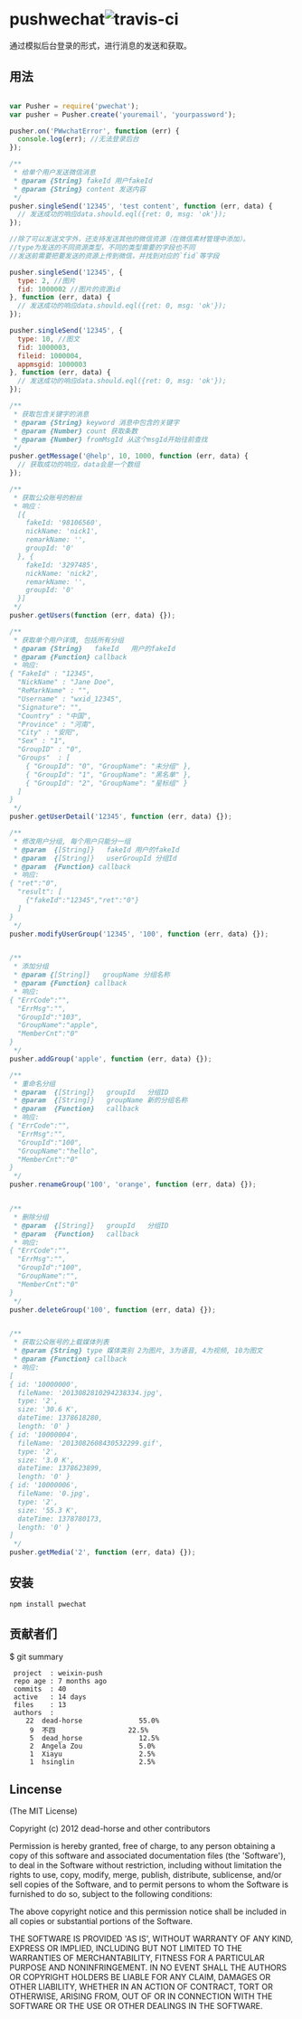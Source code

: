 pushwechat![travis-ci](https://secure.travis-ci.org/dead-horse/weixin-push.png)
====== 

 通过模拟后台登录的形式，进行消息的发送和获取。   

## 用法  

```js

var Pusher = require('pwechat');
var pusher = Pusher.create('youremail', 'yourpassword');

pusher.on('PWwchatError', function (err) {
  console.log(err); //无法登录后台
});

/**
 * 给单个用户发送微信消息
 * @param {String} fakeId 用户fakeId
 * @param {String} content 发送内容
 */
pusher.singleSend('12345', 'test content', function (err, data) {
  // 发送成功的响应data.should.eql({ret: 0, msg: 'ok'});
});

//除了可以发送文字外，还支持发送其他的微信资源（在微信素材管理中添加）。  
//type为发送的不同资源类型，不同的类型需要的字段也不同
//发送前需要把要发送的资源上传到微信，并找到对应的`fid`等字段

pusher.singleSend('12345', {
  type: 2, //图片
  fid: 1000002 //图片的资源id
}, function (err, data) {
  // 发送成功的响应data.should.eql({ret: 0, msg: 'ok'});
});

pusher.singleSend('12345', {
  type: 10, //图文
  fid: 1000003,
  fileid: 1000004, 
  appmsgid: 1000003
}, function (err, data) {
  // 发送成功的响应data.should.eql({ret: 0, msg: 'ok'});
});

/**
 * 获取包含关键字的消息
 * @param {String} keyword 消息中包含的关键字
 * @param {Number} count 获取条数
 * @param {Number} fromMsgId 从这个msgId开始往前查找
 */
pusher.getMessage('@help', 10, 1000, function (err, data) {
  // 获取成功的响应，data会是一个数组
});

/**
 * 获取公众账号的粉丝
 * 响应： 
  [{ 
    fakeId: '98106560',
    nickName: 'nick1',
    remarkName: '',
    groupId: '0' 
  }, { 
    fakeId: '3297485',
    nickName: 'nick2',
    remarkName: '',
    groupId: '0' 
  }]
 */
pusher.getUsers(function (err, data) {});

/**
 * 获取单个用户详情, 包括所有分组
 * @param {String}   fakeId   用户的fakeId
 * @param {Function} callback
 * 响应:
{ "FakeId" : "12345",
  "NickName" : "Jane Doe",
  "ReMarkName" : "",
  "Username" : "wxid_12345",
  "Signature": "",
  "Country" : "中国",
  "Province" : "河南",
  "City" : "安阳",
  "Sex" : "1",
  "GroupID" : "0",
  "Groups"  : [
    { "GroupId": "0", "GroupName": "未分组" },
    { "GroupId": "1", "GroupName": "黑名单" },
    { "GroupId": "2", "GroupName": "星标组" }
  ]
}
 */
pusher.getUserDetail('12345', function (err, data) {});

/**
 * 修改用户分组, 每个用户只能分一组
 * @param  {[String]}   fakeId 用户的fakeId
 * @param  {[String]}   userGroupId 分组Id
 * @param  {Function} callback
 * 响应:
{ "ret":"0",
  "result": [
    {"fakeId":"12345","ret":"0"}
  ]
}
 */
pusher.modifyUserGroup('12345', '100', function (err, data) {});


/**
 * 添加分组
 * @param {[String]}   groupName 分组名称
 * @param {Function} callback 
 * 响应:
{ "ErrCode":"",
  "ErrMsg":"",
  "GroupId":"103",
  "GroupName":"apple",
  "MemberCnt":"0"
}
 */
pusher.addGroup('apple', function (err, data) {});

/**
 * 重命名分组
 * @param  {[String]}   groupId   分组ID
 * @param  {[String]}   groupName 新的分组名称
 * @param  {Function}   callback
 * 响应:
{ "ErrCode":"",
  "ErrMsg":"",
  "GroupId":"100",
  "GroupName":"hello",
  "MemberCnt":"0"
}
 */
pusher.renameGroup('100', 'orange', function (err, data) {});


/**
 * 删除分组
 * @param  {[String]}   groupId   分组ID
 * @param  {Function}   callback
 * 响应:
{ "ErrCode":"",
  "ErrMsg":"",
  "GroupId":"100",
  "GroupName":"",
  "MemberCnt":"0"
}
 */
pusher.deleteGroup('100', function (err, data) {});


/**
 * 获取公众账号的上载媒体列表
 * @param {String} type 媒体类别 2为图片, 3为语音, 4为视频, 10为图文
 * @param {Function} callback
 * 响应:
[
{ id: '10000000',
  fileName: '2013082810294238334.jpg',
  type: '2',
  size: '30.6 K',
  dateTime: 1378618280,
  length: '0' }
{ id: '10000004',
  fileName: '2013082608430532299.gif',
  type: '2',
  size: '3.0 K',
  dateTime: 1378623899,
  length: '0' }
{ id: '10000006',
  fileName: '0.jpg',
  type: '2',
  size: '55.3 K',
  dateTime: 1378780173,
  length: '0' }
]
 */
pusher.getMedia('2', function (err, data) {});
```

## 安装  

```
npm install pwechat
```  

## 贡献者们
$ git summary 

```
 project  : weixin-push
 repo age : 7 months ago
 commits  : 40
 active   : 14 days
 files    : 13
 authors  : 
    22  dead-horse              55.0%
     9  不四                  22.5%
     5  dead_horse              12.5%
     2  Angela Zou              5.0%
     1  Xiayu                   2.5%
     1  hsinglin                2.5%
```

## Lincense  
(The MIT License)

Copyright (c) 2012 dead-horse and other contributors

Permission is hereby granted, free of charge, to any person obtaining
a copy of this software and associated documentation files (the
'Software'), to deal in the Software without restriction, including
without limitation the rights to use, copy, modify, merge, publish,
distribute, sublicense, and/or sell copies of the Software, and to
permit persons to whom the Software is furnished to do so, subject to
the following conditions:

The above copyright notice and this permission notice shall be
included in all copies or substantial portions of the Software.

THE SOFTWARE IS PROVIDED 'AS IS', WITHOUT WARRANTY OF ANY KIND,
EXPRESS OR IMPLIED, INCLUDING BUT NOT LIMITED TO THE WARRANTIES OF
MERCHANTABILITY, FITNESS FOR A PARTICULAR PURPOSE AND NONINFRINGEMENT.
IN NO EVENT SHALL THE AUTHORS OR COPYRIGHT HOLDERS BE LIABLE FOR ANY
CLAIM, DAMAGES OR OTHER LIABILITY, WHETHER IN AN ACTION OF CONTRACT,
TORT OR OTHERWISE, ARISING FROM, OUT OF OR IN CONNECTION WITH THE
SOFTWARE OR THE USE OR OTHER DEALINGS IN THE SOFTWARE.

